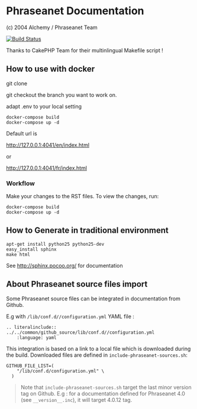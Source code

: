 # Phraseanet Documentation
(c) 2004 Alchemy / Phraseanet Team

[![Build Status](https://secure.travis-ci.org/alchemy-fr/Phraseanet-Docs.png)](http://travis-ci.org/alchemy-fr/Phraseanet-Docs)

Thanks to CakePHP Team for their multinlingual Makefile script !

## How to use with docker 

git clone 

git checkout the branch you want to work on.

adapt .env to your local setting

```
docker-compose build 
docker-compose up -d
```

Default url is 

http://127.0.0.1:4041/en/index.html

or 

http://127.0.0.1:4041/fr/index.html


### Workflow 

Make your changes to the RST files.
To view the changes, run:

```
docker-compose build 
docker-compose up -d
```

## How to Generate in traditional environment

```
apt-get install python25 python25-dev
easy_install sphinx
make html
```

See http://sphinx.pocoo.org/ for documentation

## About Phraseanet source files import

Some Phraseanet source files can be integrated in documentation from Github.

E.g with `/lib/conf.d//configuration.yml` YAML file :
```
.. literalinclude:: ../../common/github_source/lib/conf.d//configuration.yml
    :language: yaml
```
    
This integration is based on a link to a local file which is downloaded during the build.
Downloaded files are defined in `include-phraseanet-sources.sh`:
```
GITHUB_FILE_LIST=(
    "/lib/conf.d/configuration.yml" \
  )
```


> Note that `include-phraseanet-sources.sh` target the last minor version tag on Github. E.g : 
> for a documentation defined for Phraseanet 4.0 (see `__version__.inc`), it will target 4.0.12 tag.
 


